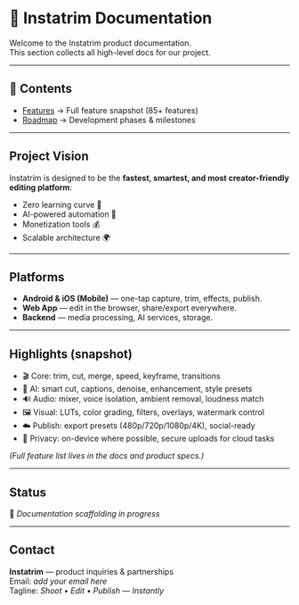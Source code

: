 # 📖 Instatrim Documentation

Welcome to the Instatrim product documentation.  
This section collects all high-level docs for our project.

---

## 📂 Contents

- [Features](./FEATURES.md) → Full feature snapshot (85+ features)  
- [Roadmap](./ROADMAP.md) → Development phases & milestones  

---

## Project Vision
Instatrim is designed to be the **fastest, smartest, and most creator-friendly editing platform**:  

- Zero learning curve 🎥  
- AI-powered automation 🤖  
- Monetization tools 💰  
- Scalable architecture 🌍  

---

## Platforms
- **Android & iOS (Mobile)** — one-tap capture, trim, effects, publish.  
- **Web App** — edit in the browser, share/export everywhere.  
- **Backend** — media processing, AI services, storage.  

---

## Highlights (snapshot)
- 🎬 Core: trim, cut, merge, speed, keyframe, transitions  
- 🤖 AI: smart cut, captions, denoise, enhancement, style presets  
- 🔊 Audio: mixer, voice isolation, ambient removal, loudness match  
- 🖼️ Visual: LUTs, color grading, filters, overlays, watermark control  
- ☁️ Publish: export presets (480p/720p/1080p/4K), social-ready  
- 🔐 Privacy: on-device where possible, secure uploads for cloud tasks  

*(Full feature list lives in the docs and product specs.)*

---

## Status
📌 *Documentation scaffolding in progress*

---

## Contact
**Instatrim** — product inquiries & partnerships  
Email: *add your email here*  
Tagline: *Shoot • Edit • Publish — Instantly*
